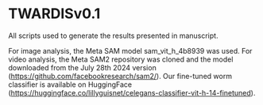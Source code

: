 # TWARDISv0.1

All scripts used to generate the results presented in manuscript.

For image analysis, the Meta SAM model sam_vit_h_4b8939 was used.
For video analysis, the Meta SAM2 repository was cloned and the model downloaded from the July 28th 2024 version (https://github.com/facebookresearch/sam2/).
Our fine-tuned worm classifier is available on HuggingFace (https://huggingface.co/lillyguisnet/celegans-classifier-vit-h-14-finetuned).
